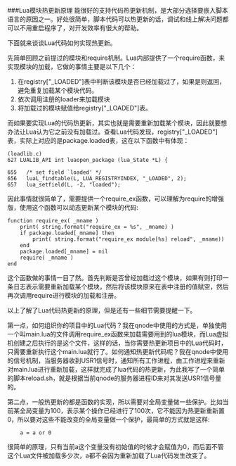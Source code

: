 ###Lua模块热更新原理
能很好的支持代码热更新机制，是大部分选择要嵌入脚本语言的原因之一。好处很简单，脚本代码可以热更新的话，调试和线上解决问题都可以不用重启程序了，对开发效率有很大的帮助。

下面就来谈谈Lua代码如何实现热更新。

先简单回顾之前提过的模块和require机制。Lua内部提供了一个require函数，来实现模块的加载，它做的事情主要是以下几个：

1.	在registry["\_LOADED"]表中判断该模块是否已经加载过了，如果是则返回，避免重复加载某个模块代码。
2.	依次调用注册的loader来加载模块
3. 将加载过的模块赋值给registry["\_LOADED"]表。

而如果要实现Lua的代码热更新，其实也就是需要重新加载某个模块，因此就要想办法让Lua认为它之前没有加载过。查看Lua代码发现，registry["\_LOADED"]表，实际上对应的是package.loaded表，这在以下函数中有体现：

```
(loadlib.c)
627 LUALIB_API int luaopen_package (lua_State *L) {
	
655   /* set field `loaded' */
656   luaL_findtable(L, LUA_REGISTRYINDEX, "_LOADED", 2);
657   lua_setfield(L, -2, "loaded");
```

因此事情就很简单了，需要提供一个require_ex函数，可以理解为require的增强版，使用这个函数可以动态更新某个模块的代码:

```
function require_ex( _mname )
	print( string.format("require_ex = %s", _mname) )
	if package.loaded[_mname] then
		print( string.format("require_ex module[%s] reload", _mname))
	end
	package.loaded[_mname] = nil
	require( _mname )
end
```

这个函数做的事情一目了然。首先判断是否曾经加载过这个模块，如果有则打印一条日志表示需要重新加载某个模块，然后将该模块原来在表中注册的值赋空，然后再次调用require进行模块的加载和注册。

以上了解了Lua代码热更新的原理，但是还有一些细节需要提醒一下。

第一点，如何组织你的项目中的Lua代码？我在qnode中使用的方式是，单独使用一个叫main.lua的文件调用require_ex函数来加载需要用到的lua模块，而Lua虚拟机创建之后执行的是这个文件，这样的话，当你需要热更新项目中的Lua代码时，只需要重新执行这个main.lua就行了。如何通知热更新代码呢？我在qnode中使用的信号机制，当服务器收到USR1信号时，通知所有工作进程，由工作进程来重新对main.lua进行重新加载，这样就完成了lua代码的热更新，为此我写了一个简单的脚本reload.sh，就是根据当前qnode的服务器进程ID来对其发送USR1信号量的。

第二点，一般热更新的都是函数的实现，所以需要对全局变量做一些保护。比如当前某全局变量为100，表示某个操作已经进行了100次，它不能因为热更新重新置0，所以要对这些不能改变的全局变量做一个保护，最简单的方式就是这样:

```
	a = a or 0
```

很简单的原理，只有当前a这个变量没有初始值的时候才会赋值为0，而后面不管这个Lua文件被加载多少次，a都不会因为重新加载了Lua代码发生改变了。
